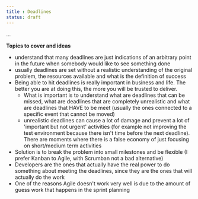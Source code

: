 ```yaml
---
title : Deadlines
status: draft
---
```


...

**Topics to cover and ideas**

 - understand that many deadlines are just indications of an arbitrary point in the future when somebody would like to see something done
  - usually deadlines are set without a realistic understanding of the original problem, the resources available and what is the definition of success
 - Being able to hit deadlines is really important in business and life. The better you are at doing this, the more you will be trusted to deliver. 
    - What is important is to understand what are deadlines that can be missed, what are deadlines that are completely unrealistic and what are deadlines that HAVE to be meet (usually the ones connected to a specific event that cannot be moved)
    - unrealistic deadlines can cause a lot of damage and prevent a lot of 'important but not urgent' activities (for example not improving the test environment because there isn't time before the next deadline). There are moments where there is a false economy of just focusing on short/medium term activities
 - Solution is to break the problem into small milestones and be flexible (I prefer Kanban to Agile, with Scrumban not a bad alternative) 
 - Developers are the ones that actually have the real power to do something about meeting the deadlines, since they are the ones that will actually do the work
 - One of the reasons Agile doesn't work very well is due to the amount of guess work that happens in the sprint planning